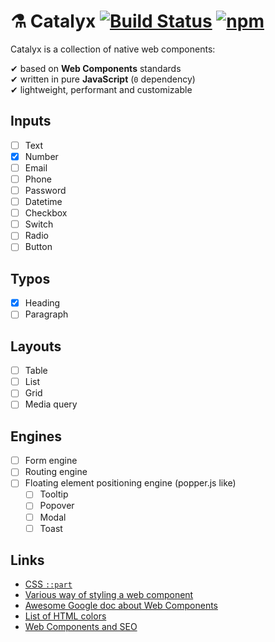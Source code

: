 # ⚗️ Catalyx [![Build Status](https://travis-ci.org/soywod/catalyx.svg?branch=master)](https://travis-ci.org/soywod/catalyx) [![npm](https://img.shields.io/npm/v/catalyx?label=npm)](https://www.npmjs.com/package/catalyx)

Catalyx is a collection of native web components:

✔ based on **Web Components** standards<br>
✔ written in pure **JavaScript** (`0` dependency)<br>
✔ lightweight, performant and customizable<br>

## Inputs

- [ ] Text
- [X] Number
- [ ] Email
- [ ] Phone
- [ ] Password
- [ ] Datetime
- [ ] Checkbox
- [ ] Switch
- [ ] Radio
- [ ] Button

## Typos

- [X] Heading
- [ ] Paragraph

## Layouts

- [ ] Table
- [ ] List
- [ ] Grid
- [ ] Media query

## Engines

- [ ] Form engine
- [ ] Routing engine
- [ ] Floating element positioning engine (popper.js like)
  - [ ] Tooltip
  - [ ] Popover
  - [ ] Modal
  - [ ] Toast

## Links

- [CSS `::part`](https://developer.mozilla.org/en-US/docs/Web/CSS/::part)
- [Various way of styling a web component](https://www.smashingmagazine.com/2016/12/styling-web-components-using-a-shared-style-sheet/)
- [Awesome Google doc about Web Components](https://developers.google.com/web/fundamentals/web-components)
- [List of HTML colors](https://en.wikipedia.org/wiki/Web_colors)
- [Web Components and SEO](https://medium.com/patternfly-elements/web-components-and-seo-58227413e072)
